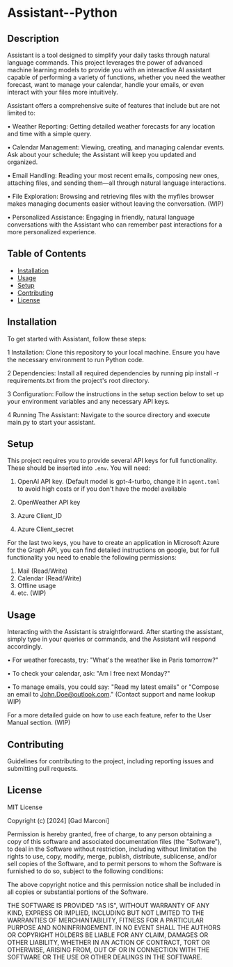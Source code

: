 # Assistant--Python

## Description

Assistant is a tool designed to simplify your daily tasks through natural language commands. This project leverages the power of advanced machine learning models to provide you with an interactive AI assistant capable of performing a variety of functions, whether you need the weather forecast, want to manage your calendar, handle your emails, or even interact with your files more intuitively.

Assistant offers a comprehensive suite of features that include but are not limited to:

 • Weather Reporting: Getting detailed weather forecasts for any location and time with a simple query.
 
 • Calendar Management: Viewing, creating, and managing calendar events. Ask about your schedule; the Assistant will keep you updated and organized.
 
 • Email Handling: Reading your most recent emails, composing new ones, attaching files, and sending them—all through natural language interactions.
 
 • File Exploration: Browsing and retrieving files with the myfiles browser makes managing documents easier without leaving the conversation. (WIP)
 
 • Personalized Assistance: Engaging in friendly, natural language conversations with the Assistant who can remember past interactions for a more personalized experience.
 

## Table of Contents

- [Installation](#installation)
- [Usage](#usage)
- [Setup](#setup)
- [Contributing](#contributing)
- [License](#license)

## Installation

To get started with Assistant, follow these steps:

 1 Installation: Clone this repository to your local machine. Ensure you have the necessary environment to run Python code.
 
 2 Dependencies: Install all required dependencies by running pip install -r requirements.txt from the project's root directory.
 
 3 Configuration: Follow the instructions in the setup section below to set up your environment variables and any necessary API keys.
 
 4 Running The Assistant: Navigate to the source directory and execute main.py to start your assistant.
 
## Setup

This project requires you to provide several API keys for full functionality. These should be inserted into `.env`. You will need:
1. OpenAI API key. (Default model is gpt-4-turbo, change it in `agent.toml` to avoid high costs or if you don't have the model available

2. OpenWeather API key

3. Azure Client_ID
4. Azure Client_secret

For the last two keys, you have to create an application in Microsoft Azure for the Graph API, you can find detailed instructions on google, but for full functionality you need to enable the following permissions:
1. Mail (Read/Write)
2. Calendar (Read/Write)
3. Offline usage
4. etc. (WIP)

## Usage

Interacting with the Assistant is straightforward. After starting the assistant, simply type in your queries or commands, and the Assistant will respond accordingly.

 • For weather forecasts, try: "What's the weather like in Paris tomorrow?"
 
 • To check your calendar, ask: "Am I free next Monday?"
 
 • To manage emails, you could say: "Read my latest emails" or "Compose an email to John.Doe@outlook.com." (Contact support and name lookup WIP)
 

For a more detailed guide on how to use each feature, refer to the User Manual section. (WIP)

## Contributing

Guidelines for contributing to the project, including reporting issues and submitting pull requests.

## License

MIT License

Copyright (c) [2024] [Gad Marconi]

Permission is hereby granted, free of charge, to any person obtaining a copy
of this software and associated documentation files (the "Software"), to deal
in the Software without restriction, including without limitation the rights
to use, copy, modify, merge, publish, distribute, sublicense, and/or sell
copies of the Software, and to permit persons to whom the Software is
furnished to do so, subject to the following conditions:

The above copyright notice and this permission notice shall be included in all
copies or substantial portions of the Software.

THE SOFTWARE IS PROVIDED "AS IS", WITHOUT WARRANTY OF ANY KIND, EXPRESS OR
IMPLIED, INCLUDING BUT NOT LIMITED TO THE WARRANTIES OF MERCHANTABILITY,
FITNESS FOR A PARTICULAR PURPOSE AND NONINFRINGEMENT. IN NO EVENT SHALL THE
AUTHORS OR COPYRIGHT HOLDERS BE LIABLE FOR ANY CLAIM, DAMAGES OR OTHER
LIABILITY, WHETHER IN AN ACTION OF CONTRACT, TORT OR OTHERWISE, ARISING FROM,
OUT OF OR IN CONNECTION WITH THE SOFTWARE OR THE USE OR OTHER DEALINGS IN THE
SOFTWARE.